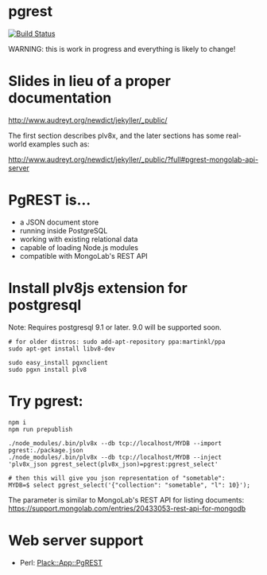 pgrest
======

[![Build Status](https://travis-ci.org/clkao/pgrest.png?branch=master)](https://travis-ci.org/clkao/pgrest)

WARNING: this is work in progress and everything is likely to change!

# Slides in lieu of a proper documentation

<http://www.audreyt.org/newdict/jekyller/_public/>

The first section describes plv8x, and the later sections has some real-world
examples such as:

<http://www.audreyt.org/newdict/jekyller/_public/?full#pgrest-mongolab-api-server>

# PgREST is...

* a JSON document store
* running inside PostgreSQL
* working with existing relational data
* capable of loading Node.js modules
* compatible with MongoLab's REST API

# Install plv8js extension for postgresql

Note: Requires postgresql 9.1 or later.  9.0 will be supported soon.

```
# for older distros: sudo add-apt-repository ppa:martinkl/ppa
sudo apt-get install libv8-dev

sudo easy_install pgxnclient
sudo pgxn install plv8
```

# Try pgrest:

```
npm i
npm run prepublish

./node_modules/.bin/plv8x --db tcp://localhost/MYDB --import pgrest:./package.json
./node_modules/.bin/plv8x --db tcp://localhost/MYDB --inject 'plv8x_json pgrest_select(plv8x_json)=pgrest:pgrest_select'

# then this will give you json representation of "sometable":
MYDB=$ select pgrest_select('{"collection": "sometable", "l": 10}');
```

The parameter is similar to MongoLab's REST API for listing documents:
https://support.mongolab.com/entries/20433053-rest-api-for-mongodb

# Web server support

* Perl: [Plack::App::PgREST](https://github.com/clkao/Plack-App-PgREST)
